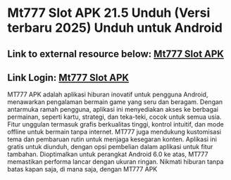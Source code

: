 # Mt777 Slot APK 21.5 Unduh (Versi terbaru 2025) Unduh untuk Android

## Link to external resource below: [Mt777 Slot APK](https://www.google.co.id/search?q=Mt777+slot+apkhihe.org)
## Link Login: [Mt777 Slot APK](https://tinyurl.com/48uxspv7)

MT777 APK adalah aplikasi hiburan inovatif untuk pengguna Android, menawarkan pengalaman bermain game yang seru dan beragam. Dengan antarmuka ramah pengguna, aplikasi ini menyediakan akses ke berbagai permainan, seperti kartu, strategi, dan teka-teki, cocok untuk semua usia. Fitur unggulan termasuk grafis berkualitas tinggi, kontrol intuitif, dan mode offline untuk bermain tanpa internet. MT777 juga mendukung kustomisasi tema dan pembaruan rutin untuk menjaga kesegaran konten. Aplikasi ini gratis untuk diunduh, dengan opsi pembelian dalam aplikasi untuk fitur tambahan. Dioptimalkan untuk perangkat Android 6.0 ke atas, MT777 memastikan performa lancar dengan ukuran ringan. Nikmati hiburan tanpa batas kapan saja, di mana saja, dengan MT777 APK
